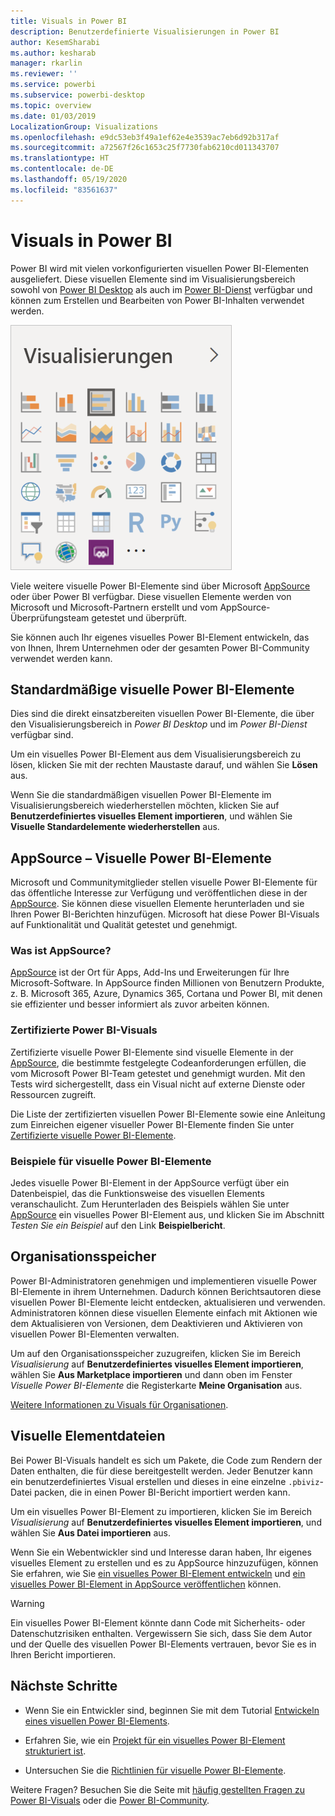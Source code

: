 ```yaml
---
title: Visuals in Power BI
description: Benutzerdefinierte Visualisierungen in Power BI
author: KesemSharabi
ms.author: kesharab
manager: rkarlin
ms.reviewer: ''
ms.service: powerbi
ms.subservice: powerbi-desktop
ms.topic: overview
ms.date: 01/03/2019
LocalizationGroup: Visualizations
ms.openlocfilehash: e9dc53eb3f49a1ef62e4e3539ac7eb6d92b317af
ms.sourcegitcommit: a72567f26c1653c25f7730fab6210cd011343707
ms.translationtype: HT
ms.contentlocale: de-DE
ms.lasthandoff: 05/19/2020
ms.locfileid: "83561637"
---
```

# <a name="visuals-in-power-bi"></a>Visuals in Power BI

Power BI wird mit vielen vorkonfigurierten visuellen Power BI-Elementen ausgeliefert. Diese visuellen Elemente sind im Visualisierungsbereich sowohl von [Power BI Desktop](https://powerbi.microsoft.com/desktop/) als auch im [Power BI-Dienst](https://app.powerbi.com) verfügbar und können zum Erstellen und Bearbeiten von Power BI-Inhalten verwendet werden.

![Visualisierungen](media/power-bi-custom-visuals/power-bi-visualizations.png)

Viele weitere visuelle Power BI-Elemente sind über Microsoft [AppSource](https://nam06.safelinks.protection.outlook.com/?url=https%3A%2F%2Fappsource.microsoft.com%2Fen-us%2Fmarketplace%2Fapps%3Fpage%3D1%26product%3Dpower-bi-visuals&data=02%7C01%7CKesem.Sharabi%40microsoft.com%7C6d9286afacb3468d4cde08d740b76694%7C72f988bf86f141af91ab2d7cd011db47%7C1%7C0%7C637049028749147718&sdata=igWm0e1vXdgGcbyvngQBrHQVAkahPnxPC1ZhUPntGI8%3D&reserved=0) oder über Power BI verfügbar. Diese visuellen Elemente werden von Microsoft und Microsoft-Partnern erstellt und vom AppSource-Überprüfungsteam getestet und überprüft.

Sie können auch Ihr eigenes visuelles Power BI-Element entwickeln, das von Ihnen, Ihrem Unternehmen oder der gesamten Power BI-Community verwendet werden kann.

## <a name="default-power-bi-visuals"></a>Standardmäßige visuelle Power BI-Elemente

Dies sind die direkt einsatzbereiten visuellen Power BI-Elemente, die über den Visualisierungsbereich in *Power BI Desktop* und im *Power BI-Dienst* verfügbar sind.

Um ein visuelles Power BI-Element aus dem Visualisierungsbereich zu lösen, klicken Sie mit der rechten Maustaste darauf, und wählen Sie **Lösen** aus.

Wenn Sie die standardmäßigen visuellen Power BI-Elemente im Visualisierungsbereich wiederherstellen möchten, klicken Sie auf **Benutzerdefiniertes visuelles Element importieren**, und wählen Sie **Visuelle Standardelemente wiederherstellen** aus. 

## <a name="appsource-power-bi-visuals"></a>AppSource – Visuelle Power BI-Elemente

Microsoft und Communitymitglieder stellen visuelle Power BI-Elemente für das öffentliche Interesse zur Verfügung und veröffentlichen diese in der [AppSource](https://appsource.microsoft.com/marketplace/apps?product=power-bi-visuals). Sie können diese visuellen Elemente herunterladen und sie Ihren Power BI-Berichten hinzufügen. Microsoft hat diese Power BI-Visuals auf Funktionalität und Qualität getestet und genehmigt.

### <a name="what-is-appsource"></a>Was ist AppSource?

[AppSource](https://appsource.microsoft.com/marketplace/apps?product=power-bi-visuals) ist der Ort für Apps, Add-Ins und Erweiterungen für Ihre Microsoft-Software. In AppSource finden Millionen von Benutzern Produkte, z. B. Microsoft 365, Azure, Dynamics 365, Cortana und Power BI, mit denen sie effizienter und besser informiert als zuvor arbeiten können.

### <a name="certified-power-bi-visuals"></a>Zertifizierte Power BI-Visuals

Zertifizierte visuelle Power BI-Elemente sind visuelle Elemente in der [AppSource](https://nam06.safelinks.protection.outlook.com/?url=https%3A%2F%2Fappsource.microsoft.com%2Fen-us%2Fmarketplace%2Fapps%3Fpage%3D1%26product%3Dpower-bi-visuals&data=02%7C01%7CKesem.Sharabi%40microsoft.com%7C6d9286afacb3468d4cde08d740b76694%7C72f988bf86f141af91ab2d7cd011db47%7C1%7C0%7C637049028749147718&sdata=igWm0e1vXdgGcbyvngQBrHQVAkahPnxPC1ZhUPntGI8%3D&reserved=0), die bestimmte festgelegte Codeanforderungen erfüllen, die vom Microsoft Power BI-Team getestet und genehmigt wurden. Mit den Tests wird sichergestellt, dass ein Visual nicht auf externe Dienste oder Ressourcen zugreift.

Die Liste der zertifizierten visuellen Power BI-Elemente sowie eine Anleitung zum Einreichen eigener visueller Power BI-Elemente finden Sie unter [Zertifizierte visuelle Power BI-Elemente](power-bi-custom-visuals-certified.md).

### <a name="samples-for-power-bi-visuals"></a>Beispiele für visuelle Power BI-Elemente

Jedes visuelle Power BI-Element in der AppSource verfügt über ein Datenbeispiel, das die Funktionsweise des visuellen Elements veranschaulicht. Zum Herunterladen des Beispiels wählen Sie unter [AppSource](https://nam06.safelinks.protection.outlook.com/?url=https%3A%2F%2Fappsource.microsoft.com%2Fen-us%2Fmarketplace%2Fapps%3Fpage%3D1%26product%3Dpower-bi-visuals&data=02%7C01%7CKesem.Sharabi%40microsoft.com%7C6d9286afacb3468d4cde08d740b76694%7C72f988bf86f141af91ab2d7cd011db47%7C1%7C0%7C637049028749147718&sdata=igWm0e1vXdgGcbyvngQBrHQVAkahPnxPC1ZhUPntGI8%3D&reserved=0) ein visuelles Power BI-Element aus, und klicken Sie im Abschnitt *Testen Sie ein Beispiel* auf den Link **Beispielbericht**.

## <a name="organizational-store"></a>Organisationsspeicher

Power BI-Administratoren genehmigen und implementieren visuelle Power BI-Elemente in ihrem Unternehmen. Dadurch können Berichtsautoren diese visuellen Power BI-Elemente leicht entdecken, aktualisieren und verwenden. Administratoren können diese visuellen Elemente einfach mit Aktionen wie dem Aktualisieren von Versionen, dem Deaktivieren und Aktivieren von visuellen Power BI-Elementen verwalten.

Um auf den Organisationsspeicher zuzugreifen, klicken Sie im Bereich *Visualisierung* auf **Benutzerdefiniertes visuelles Element importieren**, wählen Sie **Aus Marketplace importieren** und dann oben im Fenster *Visuelle Power BI-Elemente* die Registerkarte **Meine Organisation** aus.

[Weitere Informationen zu Visuals für Organisationen](power-bi-custom-visuals-organization.md).

## <a name="visual-files"></a>Visuelle Elementdateien

Bei Power BI-Visuals handelt es sich um Pakete, die Code zum Rendern der Daten enthalten, die für diese bereitgestellt werden. Jeder Benutzer kann ein benutzerdefiniertes Visual erstellen und dieses in eine einzelne `.pbiviz`-Datei packen, die in einen Power BI-Bericht importiert werden kann.

Um ein visuelles Power BI-Element zu importieren, klicken Sie im Bereich *Visualisierung* auf **Benutzerdefiniertes visuelles Element importieren**, und wählen Sie **Aus Datei importieren** aus.

Wenn Sie ein Webentwickler sind und Interesse daran haben, Ihr eigenes visuelles Element zu erstellen und es zu AppSource hinzuzufügen, können Sie erfahren, wie Sie [ein visuelles Power BI-Element entwickeln](custom-visual-develop-tutorial.md) und [ein visuelles Power BI-Element in AppSource veröffentlichen](office-store.md) können.

> [!WARNING]
> Ein visuelles Power BI-Element könnte dann Code mit Sicherheits- oder Datenschutzrisiken enthalten. Vergewissern Sie sich, dass Sie dem Autor und der Quelle des visuellen Power BI-Elements vertrauen, bevor Sie es in Ihren Bericht importieren.

## <a name="next-steps"></a>Nächste Schritte

* Wenn Sie ein Entwickler sind, beginnen Sie mit dem Tutorial [Entwickeln eines visuellen Power BI-Elements](custom-visual-develop-tutorial.md).

* Erfahren Sie, wie ein [Projekt für ein visuelles Power BI-Element strukturiert ist](visual-project-structure.md).

* Untersuchen Sie die [Richtlinien für visuelle Power BI-Elemente](guidelines-powerbi-visuals.md).

Weitere Fragen? Besuchen Sie die Seite mit [häufig gestellten Fragen zu Power BI-Visuals](power-bi-custom-visuals-faq.md) oder die [Power BI-Community](https://community.powerbi.com/).